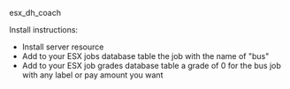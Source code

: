 esx_dh_coach

Install instructions:

- Install server resource
- Add to your ESX jobs database table the job with the name of "bus"
- Add to your ESX job grades database table a grade of 0 for the bus job with any label or pay amount you want
